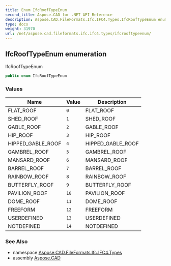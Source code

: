 ```yaml
---
title: Enum IfcRoofTypeEnum
second_title: Aspose.CAD for .NET API Reference
description: Aspose.CAD.FileFormats.Ifc.IFC4.Types.IfcRoofTypeEnum enum. IfcRoofTypeEnum
type: docs
weight: 31970
url: /net/aspose.cad.fileformats.ifc.ifc4.types/ifcrooftypeenum/
---
```

## IfcRoofTypeEnum enumeration

IfcRoofTypeEnum

```csharp
public enum IfcRoofTypeEnum
```

### Values

| Name | Value | Description |
| --- | --- | --- |
| FLAT_ROOF | `0` | FLAT_ROOF |
| SHED_ROOF | `1` | SHED_ROOF |
| GABLE_ROOF | `2` | GABLE_ROOF |
| HIP_ROOF | `3` | HIP_ROOF |
| HIPPED_GABLE_ROOF | `4` | HIPPED_GABLE_ROOF |
| GAMBREL_ROOF | `5` | GAMBREL_ROOF |
| MANSARD_ROOF | `6` | MANSARD_ROOF |
| BARREL_ROOF | `7` | BARREL_ROOF |
| RAINBOW_ROOF | `8` | RAINBOW_ROOF |
| BUTTERFLY_ROOF | `9` | BUTTERFLY_ROOF |
| PAVILION_ROOF | `10` | PAVILION_ROOF |
| DOME_ROOF | `11` | DOME_ROOF |
| FREEFORM | `12` | FREEFORM |
| USERDEFINED | `13` | USERDEFINED |
| NOTDEFINED | `14` | NOTDEFINED |

### See Also

* namespace [Aspose.CAD.FileFormats.Ifc.IFC4.Types](../../aspose.cad.fileformats.ifc.ifc4.types/)
* assembly [Aspose.CAD](../../)


